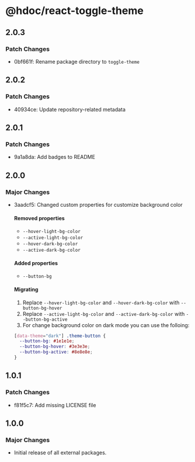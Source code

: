 # @hdoc/react-toggle-theme

## 2.0.3

### Patch Changes

- 0bf661f: Rename package directory to `toggle-theme`

## 2.0.2

### Patch Changes

- 40934ce: Update repository-related metadata

## 2.0.1

### Patch Changes

- 9a1a8da: Add badges to README

## 2.0.0

### Major Changes

- 3aadcf5: Changed custom properties for customize background color

  #### Removed properties

  - `--hover-light-bg-color`
  - `--active-light-bg-color`
  - `--hover-dark-bg-color`
  - `--active-dark-bg-color`

  #### Added properties

  - `--button-bg`

  #### Migrating

  1. Replace `--hover-light-bg-color` and `--hover-dark-bg-color` with `--button-bg-hover`
  2. Replace `--active-light-bg-color` and `--active-dark-bg-color` with `--button-bg-active`
  3. For change background color on dark mode you can use the folloing:

  ```css
  [data-theme="dark"] .theme-button {
    --button-bg: #1e1e1e;
    --button-bg-hover: #3e3e3e;
    --button-bg-active: #8e8e8e;
  }
  ```

## 1.0.1

### Patch Changes

- f81f5c7: Add missing LICENSE file

## 1.0.0

### Major Changes

- Initial release of all external packages.
